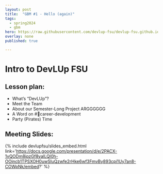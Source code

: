 ```yaml
---
layout: post
title:  "GBM #1 - Hello (again)"
tags:
  - spring2024
  - gbm
hero: https://raw.githubusercontent.com/devlup-fsu/devlup-fsu.github.io/master/assets/img/welcome/hero.png
overlay: none
published: true

---
```


# Intro to DevLUp FSU

## Lesson plan:
- What’s “DevLUp”?
- Meet the Team
- About our Semester-Long Project ARGGGGGG
- A Word on #💼career-development
- Party (Pirates) Time


## Meeting Slides:
{% include devlupfsu/slides_embed.html link='https://docs.google.com/presentation/d/e/2PACX-1vQODm8ipzGf8yalLQI0h-OOjncb1TPSXOH0uwSIuQzwfe2rHke6wf3FmvBy893cpi1Uy7an8-COWpNk/embed?' %}
